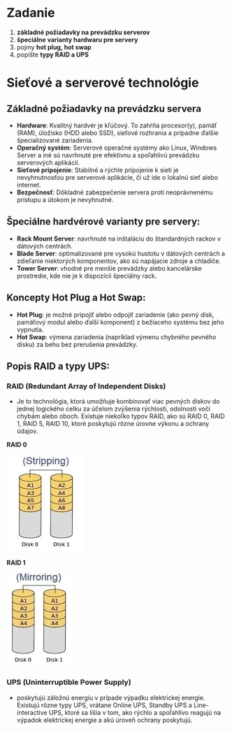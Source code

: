 # Zadanie

1. **základné požiadavky na prevádzku serverov**
2. **špeciálne varianty hardwaru pre servery**
3. pojmy **hot plug, hot swap**
4. popíšte **typy RAID a UPS**

# **Sieťové a serverové technológie**

## **Základné požiadavky na prevádzku servera**

- **Hardware**: Kvalitný hardvér je kľúčový. To zahŕňa procesor(y), pamäť (RAM), úložisko (HDD alebo SSD), sieťové rozhrania a prípadne ďalšie špecializované zariadenia.
- **Operačný systém**: Serverové operačné systémy ako Linux, Windows Server a iné sú navrhnuté pre efektívnu a spoľahlivú prevádzku serverových aplikácií.
- **Sieťové pripojenie**: Stabilné a rýchle pripojenie k sieti je nevyhnutnosťou pre serverové aplikácie, či už ide o lokalnú sieť alebo internet.
- **Bezpečnosť**: Dôkladné zabezpečenie servera proti neoprávnenému prístupu a útokom je nevyhnutné.

## **Špeciálne hardvérové varianty pre servery**:

- **Rack Mount Server**: navrhnuté na inštaláciu do štandardných rackov v dátových centrách.
- **Blade Server**: optimalizované pre vysokú hustotu v dátových centrách a zdieľanie niektorých komponentov, ako sú napájacie zdroje a chladiče.
- **Tower Server**: vhodné pre menšie prevádzky alebo kancelárske prostredie, kde nie je k dispozícii špeciálny rack.

## **Koncepty Hot Plug a Hot Swap**:

- **Hot Plug**: je možné pripojiť alebo odpojiť zariadenie (ako pevný disk, pamäťový modul alebo ďalší komponent) z bežiaceho systému bez jeho vypnutia.
- **Hot Swap**: výmena zariadenia (napríklad výmenu chybného pevného disku) za behu bez prerušenia prevádzky.

## **Popis RAID a typy UPS**:

### RAID **(Redundant Array of Independent Disks)**

- Je to technológia, ktorá umožňuje kombinovať viac pevných diskov do jednej logického celku za účelom zvýšenia rýchlosti, odolnosti voči chybám alebo oboch. Existuje niekoľko typov RAID, ako sú RAID 0, RAID 1, RAID 5, RAID 10, ktoré poskytujú rôzne úrovne výkonu a ochrany údajov.

**RAID 0**

![raid0.png](raid0.png)

**RAID 1**

![raid1.png](raid1.png)

### UPS **(Uninterruptible Power Supply)**

- poskytujú záložnú energiu v prípade výpadku elektrickej energie. Existujú rôzne typy UPS, vrátane Online UPS, Standby UPS a Line-interactive UPS, ktoré sa líšia v tom, ako rýchlo a spoľahlivo reagujú na výpadok elektrickej energie a akú úroveň ochrany poskytujú.
